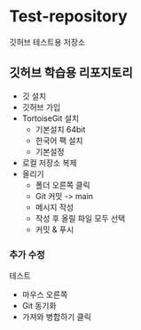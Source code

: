 # Test-repository

깃허브 테스트용 저장소

## 깃허브 학습용 리포지토리
- 깃 설치
- 깃허브 가입
- TortoiseGit 설치
  - 기본설치 64bit
  - 한국어 팩 설치
  - 기본설정
- 로컬 저장소 복제
- 올리기
  - 폴더 오른쪽 클릭
  - Git 커밋 -> main
  - 메시지 작성
  - 작성 후 올릴 파일 모두 선택 
  - 커밋 & 푸시



### 추가 수정
테스트
  - 마우스 오른쪽 
  - Git 동기화
  - 가져와 병합하기 클릭
